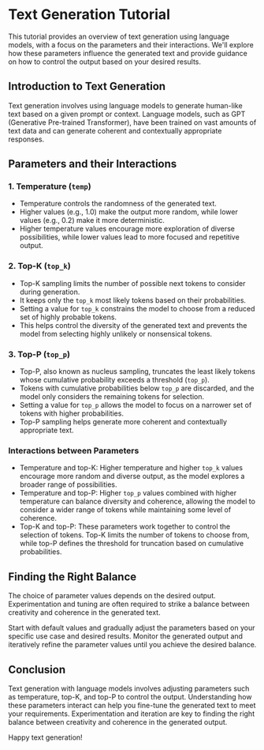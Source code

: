 # Text Generation Tutorial

This tutorial provides an overview of text generation using language models, with a focus on the parameters and their interactions. We'll explore how these parameters influence the generated text and provide guidance on how to control the output based on your desired results.

## Introduction to Text Generation

Text generation involves using language models to generate human-like text based on a given prompt or context. Language models, such as GPT (Generative Pre-trained Transformer), have been trained on vast amounts of text data and can generate coherent and contextually appropriate responses.

## Parameters and their Interactions

### 1. Temperature (`temp`)

- Temperature controls the randomness of the generated text.
- Higher values (e.g., 1.0) make the output more random, while lower values (e.g., 0.2) make it more deterministic.
- Higher temperature values encourage more exploration of diverse possibilities, while lower values lead to more focused and repetitive output.

### 2. Top-K (`top_k`)

- Top-K sampling limits the number of possible next tokens to consider during generation.
- It keeps only the `top_k` most likely tokens based on their probabilities.
- Setting a value for `top_k` constrains the model to choose from a reduced set of highly probable tokens.
- This helps control the diversity of the generated text and prevents the model from selecting highly unlikely or nonsensical tokens.

### 3. Top-P (`top_p`)

- Top-P, also known as nucleus sampling, truncates the least likely tokens whose cumulative probability exceeds a threshold (`top_p`).
- Tokens with cumulative probabilities below `top_p` are discarded, and the model only considers the remaining tokens for selection.
- Setting a value for `top_p` allows the model to focus on a narrower set of tokens with higher probabilities.
- Top-P sampling helps generate more coherent and contextually appropriate text.

### Interactions between Parameters

- Temperature and top-K: Higher temperature and higher `top_k` values encourage more random and diverse output, as the model explores a broader range of possibilities.
- Temperature and top-P: Higher `top_p` values combined with higher temperature can balance diversity and coherence, allowing the model to consider a wider range of tokens while maintaining some level of coherence.
- Top-K and top-P: These parameters work together to control the selection of tokens. Top-K limits the number of tokens to choose from, while top-P defines the threshold for truncation based on cumulative probabilities.

## Finding the Right Balance

The choice of parameter values depends on the desired output. Experimentation and tuning are often required to strike a balance between creativity and coherence in the generated text.

Start with default values and gradually adjust the parameters based on your specific use case and desired results. Monitor the generated output and iteratively refine the parameter values until you achieve the desired balance.

## Conclusion

Text generation with language models involves adjusting parameters such as temperature, top-K, and top-P to control the output. Understanding how these parameters interact can help you fine-tune the generated text to meet your requirements. Experimentation and iteration are key to finding the right balance between creativity and coherence in the generated output.

Happy text generation!
